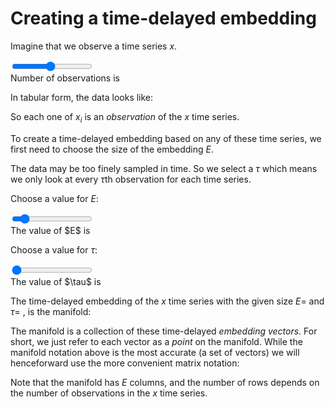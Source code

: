 # Creating a time-delayed embedding

<script src="../assets/manifold.js" defer></script>
<script src="../assets/time-delayed-embedding.js" defer></script>

Imagine that we observe a time series $x$.

<div class="slidecontainer"><input type="range" min="1" max="20" value="10" class="slider" id="numObs"></div>
Number of observations is <span class="numObs_choice"></span>

In tabular form, the data looks like:

So each one of $x_i$ is an *observation* of the $x$ time series.

To create a time-delayed embedding based on any of these time series, we first need to choose the size of the embedding $E$.

The data may be too finely sampled in time.
So we select a $\tau$ which means we only look at every $\tau$th observation for each time series.

Choose a value for $E$:

<div class="slidecontainer"><input type="range" min="1" max="10" value="2" class="slider" id="E"></div>
The value of $E$ is <span class="E_choice"></span>

Choose a value for $\tau$:

<div class="slidecontainer"><input type="range" min="1" max="5" value="1" class="slider" id="tau"></div>
The value of $\tau$ is <span class="tau_choice"></span>

The time-delayed embedding of the $x$ time series with the given size $E =$ <span class="E_choice"></span> and $\tau =$ <span class="tau_choice"></span>, is the manifold:

The manifold is a collection of these time-delayed *embedding vectors*.
For short, we just refer to each vector as a *point* on the manifold.
While the manifold notation above is the most accurate (a set of vectors) we will henceforward use the more convenient matrix notation:

<p id="manifold"></p>

Note that the manifold has $E$ columns, and the number of rows depends on the number of observations in the $x$ time series.

<!-- Allow Missing: <input type="checkbox" id="allowMissing" value="Allow missing">
<div class="slidecontainer">
	<input type="range" min="-5" max="5" value="1" class="slider" id="p">
	<div id="p_choice"></div>
</div> -->
